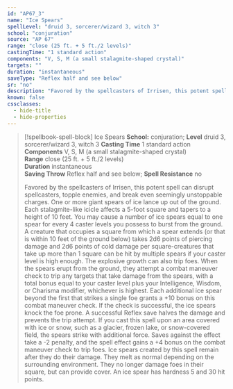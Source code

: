 ```yaml
---
id: "AP67_3"
name: "Ice Spears"
spellLevel: "druid 3, sorcerer/wizard 3, witch 3"
school: "conjuration"
source: "AP 67"
range: "close (25 ft. + 5 ft./2 levels)"
castingTime: "1 standard action"
components: "V, S, M (a small stalagmite-shaped crystal)"
targets: ""
duration: "instantaneous"
saveType: "Reflex half and see below"
sr: "no"
description: "Favored by the spellcasters of Irrisen, this potent spell can disrupt spellcasters, topple enemies, and break even seemingly unstoppable charges.  One or more giant spears of ice lance up out of the ground. Each stalagmite-like icicle affects a 5-foot square and tapers to a height of 10 feet. You may cause a number of ice spears equal to one spear for every 4 caster levels you possess to burst from the ground. A creature that occupies a square from which a spear extends (or that is within 10 feet of the ground below) takes 2d6 points of piercing damage and 2d6 points of cold damage per square-creatures that take up more than 1 square can be hit by multiple spears if your caster level is high enough. The explosive growth can also trip foes. When the spears erupt from the ground, they attempt a combat maneuver check to trip any targets that take damage from the spears, with a total bonus equal to your caster level plus your Intelligence, Wisdom, or Charisma modifier, whichever is highest. Each additional ice spear beyond the first that strikes a single foe grants a +10 bonus on this combat maneuver check. If the check is successful, the ice spears knock the foe prone. A successful Reflex save halves the damage and prevents the trip attempt.  If you cast this spell upon an area covered with ice or snow, such as a glacier, frozen lake, or snow-covered field, the spears strike with additional force. Saves against the effect take a -2 penalty, and the spell effect gains a +4 bonus on the combat maneuver check to trip foes.  Ice spears created by this spell remain after they do their damage. They melt as normal depending on the surrounding environment. They no longer damage foes in their square, but can provide cover. An ice spear has hardness 5 and 30 hit points."
known: false
cssclasses:
  - hide-title
  - hide-properties
---
```


> [!spellbook-spell-block] Ice Spears
> **School:** conjuration; **Level** druid 3, sorcerer/wizard 3, witch 3
> **Casting Time** 1 standard action  
> **Components** V, S, M (a small stalagmite-shaped crystal)  
> **Range** close (25 ft. + 5 ft./2 levels)  
> **Duration** instantaneous  
> **Saving Throw** Reflex half and see below; **Spell Resistance** no
> 
> Favored by the spellcasters of Irrisen, this potent spell can disrupt spellcasters, topple enemies, and break even seemingly unstoppable charges.  One or more giant spears of ice lance up out of the ground. Each stalagmite-like icicle affects a 5-foot square and tapers to a height of 10 feet. You may cause a number of ice spears equal to one spear for every 4 caster levels you possess to burst from the ground. A creature that occupies a square from which a spear extends (or that is within 10 feet of the ground below) takes 2d6 points of piercing damage and 2d6 points of cold damage per square-creatures that take up more than 1 square can be hit by multiple spears if your caster level is high enough. The explosive growth can also trip foes. When the spears erupt from the ground, they attempt a combat maneuver check to trip any targets that take damage from the spears, with a total bonus equal to your caster level plus your Intelligence, Wisdom, or Charisma modifier, whichever is highest. Each additional ice spear beyond the first that strikes a single foe grants a +10 bonus on this combat maneuver check. If the check is successful, the ice spears knock the foe prone. A successful Reflex save halves the damage and prevents the trip attempt.  If you cast this spell upon an area covered with ice or snow, such as a glacier, frozen lake, or snow-covered field, the spears strike with additional force. Saves against the effect take a -2 penalty, and the spell effect gains a +4 bonus on the combat maneuver check to trip foes.  Ice spears created by this spell remain after they do their damage. They melt as normal depending on the surrounding environment. They no longer damage foes in their square, but can provide cover. An ice spear has hardness 5 and 30 hit points.